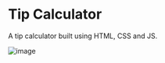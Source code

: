 # Tip Calculator

A tip calculator built using HTML, CSS and JS.

![image](https://github.com/stephenkettley/tip-calculator/assets/109079565/ec92d196-ad6c-4c82-aeec-0d0547b1543c)

